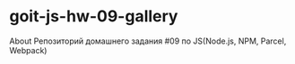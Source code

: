 # goit-js-hw-09-gallery

About Репозиторий домашнего задания #09 по JS(Node.js, NPM, Parcel, Webpack)
